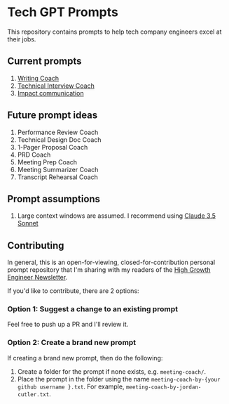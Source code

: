 # Tech GPT Prompts

This repository contains prompts to help tech company engineers excel at their jobs.

## Current prompts

1. [Writing Coach](writing-coach)
2. [Technical Interview Coach](technical-interview-coach)
3. [Impact communication](impact-communication)

## Future prompt ideas

1. Performance Review Coach
2. Technical Design Doc Coach
3. 1-Pager Proposal Coach
4. PRD Coach
5. Meeting Prep Coach
6. Meeting Summarizer Coach
7. Transcript Rehearsal Coach

## Prompt assumptions
1. Large context windows are assumed. I recommend using [Claude 3.5 Sonnet](https://claude.ai/new)

## Contributing

In general, this is an open-for-viewing, closed-for-contribution personal prompt repository that I'm sharing with my readers of the [High Growth Engineer Newsletter](https://read.highgrowthengineer.com/).

If you'd like to contribute, there are 2 options:

### Option 1: Suggest a change to an existing prompt

Feel free to push up a PR and I'll review it.

### Option 2: Create a brand new prompt

If creating a brand new prompt, then do the following:

1. Create a folder for the prompt if none exists, e.g. `meeting-coach/`.
2. Place the prompt in the folder using the name `meeting-coach-by-{your github username }.txt`. For example, `meeting-coach-by-jordan-cutler.txt`.
